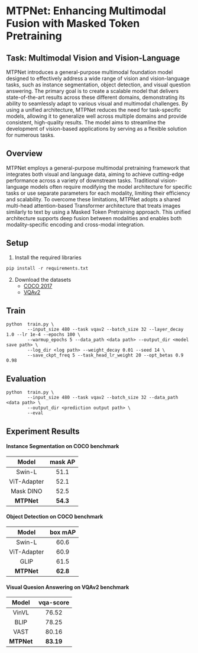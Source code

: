 # MTPNet: Enhancing Multimodal Fusion with Masked Token Pretraining

## Task: Multimodal Vision and Vision-Language

MTPNet introduces a general-purpose multimodal foundation model designed to effectively address a wide range of vision and vision-language tasks, such as instance segmentation, object detection, and visual question answering. The primary goal is to create a scalable model that delivers state-of-the-art results across these different domains, demonstrating its ability to seamlessly adapt to various visual and multimodal challenges. By using a unified architecture, MTPNet reduces the need for task-specific models, allowing it to generalize well across multiple domains and provide consistent, high-quality results. The model aims to streamline the development of vision-based applications by serving as a flexible solution for numerous tasks.



## Overview

MTPNet employs a general-purpose multimodal pretraining framework that integrates both visual and language data, aiming to achieve cutting-edge performance across a variety of downstream tasks. Traditional vision-language models often require modifying the model architecture for specific tasks or use separate parameters for each modality, limiting their efficiency and scalability. To overcome these limitations, MTPNet adopts a shared multi-head attention-based Transformer architecture that treats images similarly to text by using a Masked Token Pretraining approach. This unified architecture supports deep fusion between modalities and enables both modality-specific encoding and cross-modal integration.



## Setup

1. Install the required libraries

```python
pip install -r requirements.txt
```

2. Download the datasets 
   - [COCO 2017](https://cocodataset.org/#download)
   - [VQAv2](https://visualqa.org/download.html)

## Train

```
python  train.py \
        --input_size 480 --task vqav2 --batch_size 32 --layer_decay 1.0 --lr 1e-4 --epochs 100 \ 
        --warmup_epochs 5 --data_path <data path> --output_dir <model save path> \
        --log_dir <log path> --weight_decay 0.01 --seed 14 \
        --save_ckpt_freq 5 --task_head_lr_weight 20 --opt_betas 0.9 0.98
```

## Evaluation

```
python  train.py \
        --input_size 480 --task vqav2 --batch_size 32 --data_path <data path> \
        --output_dir <prediction output path> \
        --eval
```



## Experiment Results

#### Instance Segmentation on COCO benchmark

|    Model    | mask AP  |
| :---------: | :------: |
|   Swin-L    |   51.1   |
| ViT-Adapter |   52.1   |
|  Mask DINO  |   52.5   |
| **MTPNet**  | **54.3** |

#### Object Detection on COCO benchmark

|    Model    | box mAP  |
| :---------: | :------: |
|   Swin-L    |   60.6   |
| ViT-Adapter |   60.9   |
|    GLIP     |   61.5   |
| **MTPNet**  | **62.8** |

#### Visual Quesion Answering on VQAv2 benchmark

|   Model    | vqa-score |
| :--------: | :-------: |
|   VinVL    |   76.52   |
|    BLIP    |   78.25   |
|    VAST    |   80.16   |
| **MTPNet** | **83.19** |


